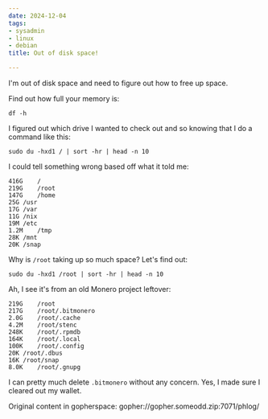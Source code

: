```yaml
---
date: 2024-12-04
tags:
- sysadmin
- linux
- debian
title: Out of disk space!

---
```



I'm out of disk space and need to figure out how to free up space.

Find out how full your memory is:

```
df -h
```

I figured out which drive I wanted to check out and so knowing that I do a command like this:

```
sudo du -hxd1 / | sort -hr | head -n 10
```

I could tell something wrong based off what it told me:

```
416G	/
219G	/root
147G	/home
25G	/usr
17G	/var
11G	/nix
19M	/etc
1.2M	/tmp
28K	/mnt
20K	/snap
```

Why is `/root` taking up so much space? Let's find out:

```
sudo du -hxd1 /root | sort -hr | head -n 10
```

Ah, I see it's from an old Monero project leftover:

```
219G	/root
217G	/root/.bitmonero
2.0G	/root/.cache
4.2M	/root/stenc
248K	/root/.rpmdb
164K	/root/.local
100K	/root/.config
20K	/root/.dbus
16K	/root/snap
8.0K	/root/.gnupg
````

I can pretty much delete `.bitmonero` without any concern. Yes, I made sure I cleared out my wallet.

Original content in gopherspace: gopher://gopher.someodd.zip:7071/phlog/
